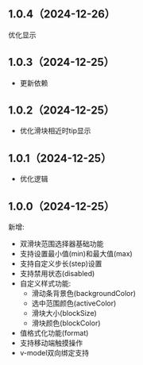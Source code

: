 ## 1.0.4（2024-12-26）
优化显示
## 1.0.3（2024-12-25）
- 更新依赖
## 1.0.2（2024-12-25）
- 优化滑块相近时tip显示

## 1.0.1（2024-12-25）
- 优化逻辑

## 1.0.0（2024-12-25）
新增:
- 双滑块范围选择器基础功能
- 支持设置最小值(min)和最大值(max)
- 支持自定义步长(step)设置 
- 支持禁用状态(disabled)
- 自定义样式功能:
  - 滑动条背景色(backgroundColor)
  - 选中范围颜色(activeColor)
  - 滑块大小(blockSize)
  - 滑块颜色(blockColor)
- 值格式化功能(format)
- 支持移动端触摸操作
- v-model双向绑定支持
